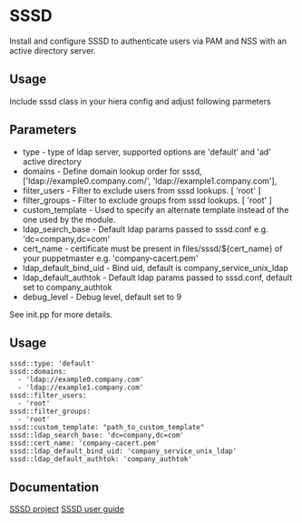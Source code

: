 # SSSD

Install and configure SSSD to authenticate users via PAM and NSS with an active directory server.

## Usage

Include sssd class in your hiera config and adjust following parmeters

## Parameters 

* type                  - type of ldap server, supported options are 'default' and 'ad' active directory
* domains               - Define domain lookup order for sssd, ['ldap://example0.company.com/', 'ldap://example1.company.com'],
* filter_users          - Filter to exclude users from sssd lookups. [ 'root' ]
* filter_groups         - Filter to exclude groups from sssd lookups. [ 'root' ]
* custom_template       - Used to specify an alternate template instead of the one used by the module.
* ldap_search_base      - Default ldap params passed to sssd.conf e.g. 'dc=company,dc=com'
* cert_name             - certificate must be present in files/sssd/${cert_name} of your puppetmaster e.g. 'company-cacert.pem'
* ldap_default_bind_uid - Bind uid, default is company_service_unix_ldap
* ldap_default_authtok  - Default ldap params passed to sssd.conf, default set to company_authtok
* debug_level           - Debug level, default set to 9

See init.pp for more details.

## Usage

```
sssd::type: 'default'
sssd::domains:
  - 'ldap://example0.company.com'
  - 'ldap://example1.company.com'
sssd::filter_users:
  - 'root'
sssd::filter_groups:
  - 'root'
sssd::custom_template: "path_to_custom_template"
sssd::ldap_search_base: 'dc=company,dc=com'
sssd::cert_name: 'company-cacert.pem'
sssd::ldap_default_bind_uid: 'company_service_unix_ldap'
sssd::ldap_default_authtok: 'company_authtok'

```

## Documentation

[SSSD project](https://fedorahosted.org/sssd/)
[SSSD user guide](http://docs.fedoraproject.org/en-US/Fedora/14/html/Deployment_Guide/chap-SSSD_User_Guide-Introduction.html)
